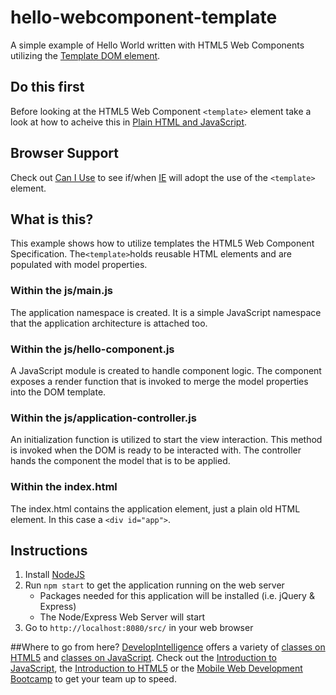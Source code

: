 # hello-webcomponent-template
A simple example of Hello World written with HTML5 Web Components utilizing the [Template DOM element](http://www.w3.org/TR/html51/semantics.html#the-template-element).

## Do this first
Before looking at the HTML5 Web Component `<template>` element take a look at how to acheive this in [Plain HTML and JavaScript](https://github.com/DevelopIntelligenceBoulder/hello-plain-old-javascript).

## Browser Support
Check out [Can I Use](http://caniuse.com/#feat=template) to see if/when [IE](https://status.modern.ie/templateelement) will adopt the use of the `<template>` element.

## What is this?
This example shows how to utilize templates the HTML5 Web Component Specification. The`<template>`holds reusable HTML elements and are populated with model properties.

### Within the js/main.js
The application namespace is created. It is a simple JavaScript namespace that the application architecture is attached too.

### Within the js/hello-component.js
A JavaScript module is created to handle component logic. The component exposes a render function that is invoked to merge the model properties into the DOM template. 

### Within the js/application-controller.js
An initialization function is utilized to start the view interaction. This method is invoked when the DOM is ready to be interacted with. The controller hands the component the model that is to be applied.

### Within the index.html
The index.html contains the application element, just a plain old HTML element. In this case a `<div id="app">`. 

## Instructions
1. Install [NodeJS](https://nodejs.org/)
2. Run `npm start` to get the application running on the web server
    * Packages needed for this application will be installed (i.e. jQuery & Express)
    * The Node/Express Web Server will start
3. Go to `http://localhost:8080/src/` in your web browser

##Where to go from here?
[DevelopIntelligence](http://www.developintelligence.com/) offers a variety of [classes on HTML5](http://www.developintelligence.com/catalog/web-development-training/html-html5) and [classes on JavaScript](http://www.developintelligence.com/catalog/web-development-training/core-javascript). Check out the [Introduction to JavaScript](http://www.developintelligence.com/catalog/web-development-training/core-javascript/introduction-to-javascript), the [Introduction to HTML5](http://www.developintelligence.com/catalog/web-development-training/html-html5/introduction-to-html5) or the [Mobile Web Development Bootcamp](http://www.developintelligence.com/catalog/web-development-training/mobile-web-development-boot-camp) to get your team up to speed.


